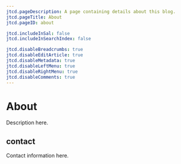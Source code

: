 ```yaml
---
jtcd.pageDescription: A page containing details about this blog.
jtcd.pageTitle: About
jtcd.pageID: about

jtcd.includeInSal: false
jtcd.includeInSearchIndex: false

jtcd.disableBreadcrumbs: true
jtcd.disableEditArticle: true
jtcd.disableMetadata: true
jtcd.disableLeftMenu: true
jtcd.disableRightMenu: true
jtcd.disableComments: true
---
```


# About
Description here.

## contact
Contact information here.
